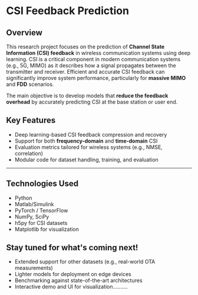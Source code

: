# CSI Feedback Prediction

##  Overview

This research project focuses on the prediction of **Channel State Information (CSI) feedback** in wireless communication systems using deep learning. CSI is a critical component in modern communication systems (e.g., 5G, MIMO) as it describes how a signal propagates between the transmitter and receiver. Efficient and accurate CSI feedback can significantly improve system performance, particularly for **massive MIMO** and **FDD** scenarios.

The main objective is to develop models that **reduce the feedback overhead** by accurately predicting CSI at the base station or user end.

## Key Features

- Deep learning-based CSI feedback compression and recovery
- Support for both **frequency-domain** and **time-domain** CSI
- Evaluation metrics tailored for wireless systems (e.g., NMSE, correlation)
- Modular code for dataset handling, training, and evaluation

---

##  Technologies Used

- Python
- Matlab/Simulink
- PyTorch / TensorFlow
- NumPy, SciPy
- h5py for CSI datasets
- Matplotlib for visualization

## Stay tuned for what's coming next!
- Extended support for other datasets (e.g., real-world OTA measurements)
- Lighter models for deployment on edge devices
- Benchmarking against state-of-the-art architectures
- Interactive demo and UI for visualization..........
